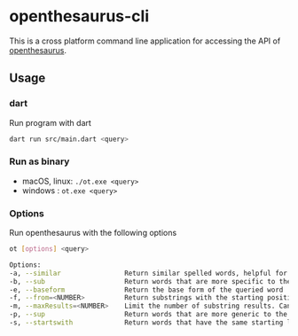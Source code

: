 # openthesaurus-cli

This is a cross platform command line application for accessing the API of [openthesaurus](https://openthesaurus.de).

## Usage

### dart

Run program with dart

```bash
dart run src/main.dart <query>
```

### Run as binary

* macOS, linux: `./ot.exe <query>`
* windows : `ot.exe <query>`

### Options

Run openthesaurus with the following options

```bash
ot [options] <query>

Options:
-a, --similar                Return similar spelled words, helpful for misspellings
-b, --sub                    Return words that are more specific to the query
-e, --baseform               Return the base form of the queried word
-f, --from=<NUMBER>          Return substrings with the starting position. Can only be used with '--start' flag
-m, --maxResults=<NUMBER>    Limit the number of substring results. Can only be used with '--start' flag
-p, --sup                    Return words that are more generic to the query
-s, --startswith             Return words that have the same starting letters as the query
```
